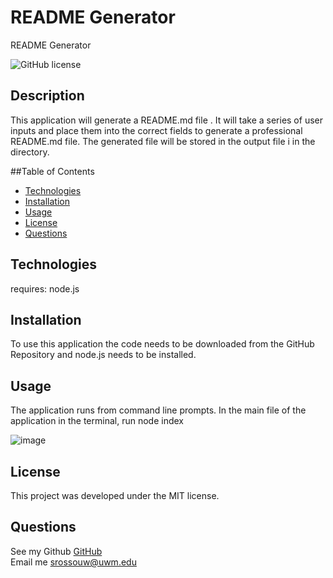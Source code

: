 # README Generator
README Generator

 ![GitHub license](https://img.shields.io/badge/license-MIT-blue.svg)

##  Description
This application will generate a README.md file . It will take a series of user inputs and place them into the correct fields to generate  a professional README.md file.   The generated file will be stored in the output file i  in the directory.  

##Table of Contents
* [Technologies](#technologies)
* [Installation](#installation)
* [Usage](#usage)
* [License](#license)
* [Questions](#questions)
  
## Technologies
requires: node.js

## Installation
To use this application the code needs to be downloaded from the GitHub Repository and node.js needs to be installed.  

## Usage
The application runs from command line prompts. In the main file of the application in the terminal, run  node index 

![image](https://user-images.githubusercontent.com/105831699/188912224-9343fefe-c0c6-4c26-b092-97d7bf575fed.png)


## License
This project was developed under the MIT license.

## Questions  
See my Github [GitHub](https://www.github.com/strossouw)  
Email me  <srossouw@uwm.edu>
